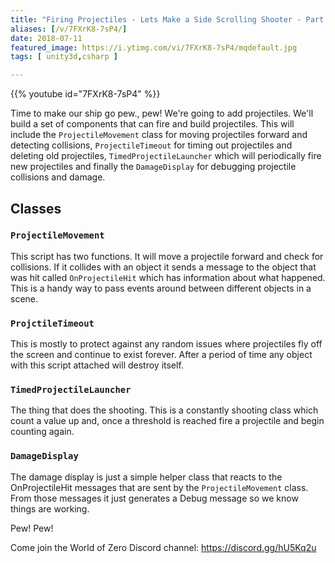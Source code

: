 ```yaml
---
title: "Firing Projectiles - Lets Make a Side Scrolling Shooter - Part 5"
aliases: [/v/7FXrK8-7sP4/]
date: 2018-07-11
featured_image: https://i.ytimg.com/vi/7FXrK8-7sP4/mqdefault.jpg
tags: [ unity3d,csharp ]

---
```


{{% youtube id="7FXrK8-7sP4" %}}

Time to make our ship go pew., pew! We're going to add projectiles. We'll build a set of components that can fire and build projectiles. This will include the `ProjectileMovement` class for moving projectiles forward and detecting collisions, `ProjectileTimeout` for timing out projectiles and deleting old projectiles, `TimedProjectileLauncher` which will periodically fire new projectiles and finally the `DamageDisplay` for debugging projectile collisions and damage.

## Classes

### `ProjectileMovement`

This script has two functions. It will move a projectile forward and check for collisions. If it collides with an object it sends a message to the object that was hit called `OnProjectileHit` which has information about what happened. This is a handy way to pass events around between different objects in a scene.

### `ProjctileTimeout`

This is mostly to protect against any random issues where projectiles fly off the screen and continue to exist forever. After a period of time any object with this script attached will destroy itself.

### `TimedProjectileLauncher`

The thing that does the shooting. This is a constantly shooting class which count a value up and, once a threshold is reached fire a projectile and begin counting again.

### `DamageDisplay`

The damage display is just a simple helper class that reacts to the OnProjectileHit messages that are sent by the `ProjectileMovement` class. From those messages it just generates a Debug message so we know things are working.


Pew! Pew!

Come join the World of Zero Discord channel: https://discord.gg/hU5Kq2u